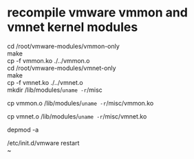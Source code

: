
# recompile vmware vmmon and vmnet kernel modules

cd /root/vmware-modules/vmmon-only                                                                                           
make                                                                                                                         
cp -f vmmon.ko ./../vmmon.o                                                                                                  
cd /root/vmware-modules/vmnet-only                                                                                           
make                                                                                                                         
cp -f vmnet.ko ./../vmnet.o                                                                                                  
mkdir /lib/modules/`uname -r`/misc                                                                                           
                                                                                                                             
cp vmmon.o /lib/modules/`uname -r`/misc/vmmon.ko                                                                             
                                                                                                                             
cp vmnet.o /lib/modules/`uname -r`/misc/vmnet.ko                                                                             
                                                                                                                             
depmod -a                                                                                                                    
                                                                                                                             
/etc/init.d/vmware restart                                                                                                                        
~                                
